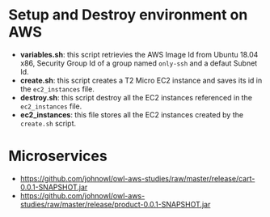# Setup and Destroy environment on AWS

- **variables.sh**: this script retrievies the AWS Image Id from Ubuntu 18.04 x86, Security Group Id of a group named `only-ssh` and a defaut Subnet Id.
- **create.sh**: this script creates a T2 Micro EC2 instance and saves its id in the `ec2_instances` file.
- **destroy.sh**: this script destroy all the EC2 instances referenced in the `ec2_instances` file.
- **ec2_instances**: this file stores all the EC2 instances created by the `create.sh` script.

# Microservices

- https://github.com/johnowl/owl-aws-studies/raw/master/release/cart-0.0.1-SNAPSHOT.jar
- https://github.com/johnowl/owl-aws-studies/raw/master/release/product-0.0.1-SNAPSHOT.jar